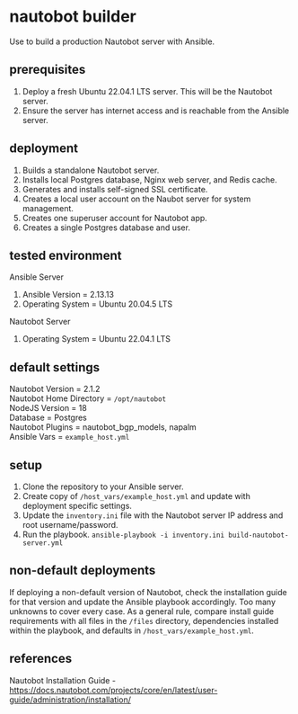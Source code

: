 # nautobot builder  
Use to build a production Nautobot server with Ansible.  

## prerequisites

1. Deploy a fresh Ubuntu 22.04.1 LTS server. This will be the Nautobot server.
2. Ensure the server has internet access and is reachable from the Ansible server.

## deployment 
1. Builds a standalone Nautobot server. 
2. Installs local Postgres database, Nginx web server, and Redis cache.
3. Generates and installs self-signed SSL certificate.
4. Creates a local user account on the Naubot server for system management.
5. Creates one superuser account for Nautobot app.
6. Creates a single Postgres database and user.

## tested environment  

Ansible Server  
1. Ansible Version = 2.13.13  
2. Operating System = Ubuntu 20.04.5 LTS  

Nautobot Server  
1. Operating System = Ubuntu 22.04.1 LTS

## default settings
Nautobot Version = 2.1.2  
Nautobot Home Directory = ```/opt/nautobot```  
NodeJS Version = 18  
Database = Postgres  
Nautobot Plugins = nautobot_bgp_models, napalm  
Ansible Vars = ```example_host.yml``` 

## setup
1. Clone the repository to your Ansible server.
2. Create copy of ```/host_vars/example_host.yml``` and update with deployment specific settings.
3. Update the ```inventory.ini``` file with the Nautobot server IP address and root username/password.
4. Run the playbook. ```ansible-playbook -i inventory.ini build-nautobot-server.yml```

## non-default deployments
If deploying a non-default version of Nautobot, check the installation guide for that version and update the Ansible playbook accordingly. Too many unknowns to cover every case. As a general rule, compare install guide requirements with all files in the ```/files``` directory, dependencies installed within the playbook, and defaults in ```/host_vars/example_host.yml```.

## references

Nautobot Installation Guide - https://docs.nautobot.com/projects/core/en/latest/user-guide/administration/installation/

